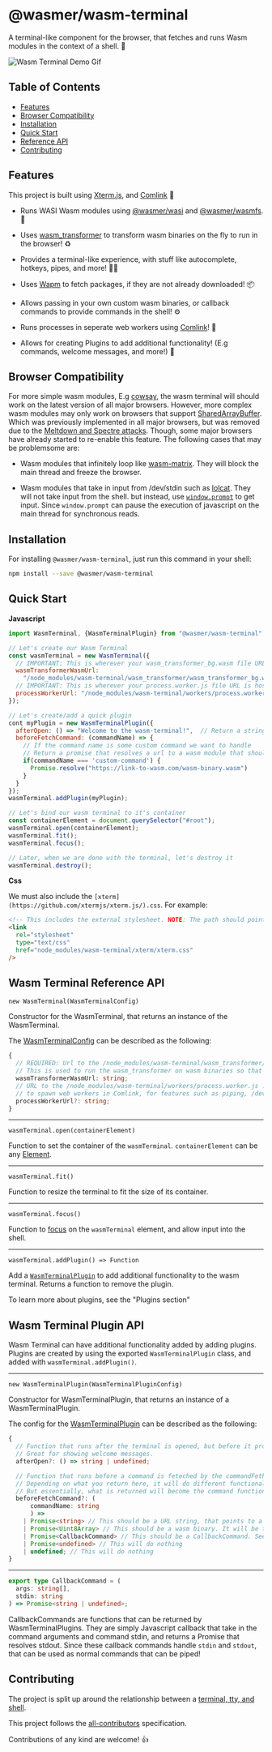 # @wasmer/wasm-terminal

A terminal-like component for the browser, that fetches and runs Wasm modules in the context of a shell. 🐚

![Wasm Terminal Demo Gif](./assets/wasm-terminal-demo.gif)

## Table of Contents

- [Features](#features)
- [Browser Compatibility](#browser-compatibility)
- [Installation](#installation)
- [Quick Start](#quick-start)
- [Reference API](#reference-api)
- [Contributing](#contributing)

## Features

This project is built using [Xterm.js](https://github.com/xtermjs/xterm.js/), and [Comlink](https://github.com/GoogleChromeLabs/comlink) 🙏

- Runs WASI Wasm modules using [@wasmer/wasi](../wasi) and [@wasmer/wasmfs](../wasmfs). 🏃

- Uses [wasm_transformer](../../crates/wasm_transformer) to transform wasm binaries on the fly to run in the browser! ♻️

- Provides a terminal-like experience, with stuff like autocomplete, hotkeys, pipes, and more! 👩‍💻

- Uses [Wapm](https://wapm.io/) to fetch packages, if they are not already downloaded! 📦

- Allows passing in your own custom wasm binaries, or callback commands to provide commands in the shell! ⚙️

- Runs processes in seperate web workers using [Comlink](https://github.com/GoogleChromeLabs/comlink)! 🔗

- Allows for creating Plugins to add additional functionality! (E.g commands, welcome messages, and more!) 🔌

## Browser Compatibility

For more simple wasm modules, E.g [cowsay](https://wapm.io/package/cowsay), the wasm terminal will should work on the latest version of all major browsers. However, more complex wasm modules may only work on browsers that support [SharedArrayBuffer](https://developer.mozilla.org/en-US/docs/Web/JavaScript/Reference/Global_Objects/SharedArrayBuffer). Which was previously implemented in all major browsers, but was removed due to the [Meltdown and Spectre attacks](https://developer.mozilla.org/en-US/docs/Web/JavaScript/Reference/Global_Objects/SharedArrayBuffer#Browser_compatibility). Though, some major browsers have already started to re-enable this feature. The following cases that may be problemsome are:

- Wasm modules that infinitely loop like [wasm-matrix](https://github.com/torch2424/wasm-matrix). They will block the main thread and freeze the browser.

- Wasm modules that take in input from /dev/stdin such as [lolcat](https://wapm.io/package/lolcat). They will not take input from the shell. but instead, use [`window.prompt`](https://developer.mozilla.org/en-US/docs/Web/API/Window/prompt) to get input. Since `window.prompt` can pause the execution of javascript on the main thread for synchronous reads.

## Installation

For installing `@wasmer/wasm-terminal`, just run this command in your shell:

```bash
npm install --save @wasmer/wasm-terminal
```

## Quick Start

**Javascript**

```javascript
import WasmTerminal, {WasmTerminalPlugin} from "@wasmer/wasm-terminal";

// Let's create our Wasm Terminal
const wasmTerminal = new WasmTerminal({
  // IMPORTANT: This is wherever your wasm_transformer_bg.wasm file URL is hosted
  wasmTransformerWasmUrl:
    "/node_modules/wasm-terminal/wasm_transformer/wasm_transformer_bg.wasm",
  // IMPORTANT: This is wherever your process.worker.js file URL is hosted
  processWorkerUrl: "/node_modules/wasm-terminal/workers/process.worker.js",
});

// Let's create/add a quick plugin
cont myPlugin = new WasmTerminalPlugin({
  afterOpen: () => "Welcome to the wasm-terminal!",  // Return a string to show text after opening.
  beforeFetchCommand: (commandName) => {
    // If the command name is some custom command we want to handle
    // Return a promise that resolves a url to a wasm module that should represent that command.
    if(commandName === 'custom-command') {
      Promise.resolve("https://link-to-wasm.com/wasm-binary.wasm")
    }
  }
});
wasmTerminal.addPlugin(myPlugin);

// Let's bind our wasm terminal to it's container
const containerElement = document.querySelector("#root");
wasmTerminal.open(containerElement);
wasmTerminal.fit();
wasmTerminal.focus();

// Later, when we are done with the terminal, let's destroy it
wasmTerminal.destroy();
```

**Css**

We must also include the `[xterm](https://github.com/xtermjs/xterm.js/).css`. For example:

```html
<!-- This includes the external stylesheet. NOTE: The path should point to wherever you are hosting the wasm-terminal output. -->
<link
  rel="stylesheet"
  type="text/css"
  href="node_modules/wasm-terminal/xterm/xterm.css"
/>
```

## Wasm Terminal Reference API

`new WasmTerminal(WasmTerminalConfig)`

Constructor for the WasmTerminal, that returns an instance of the WasmTerminal.

The [WasmTerminalConfig](./lib/wasm-terminal-config.ts) can be described as the following:

```typescript
{
  // REQUIRED: Url to the /node_modules/wasm-terminal/wasm_transformer/wasm_transformer_bg.wasm.
  // This is used to run the wasm_transformer on wasm binaries so that they can be used in JS Runtimes
  wasmTransformerWasmUrl: string;
  // URL to the /node_modules/wasm-terminal/workers/process.worker.js . This is used by the shell to
  // to spawn web workers in Comlink, for features such as piping, /dev/stdin reading, and general performance enhancements.
  processWorkerUrl?: string;
}
```

---

`wasmTerminal.open(containerElement)`

Function to set the container of the `wasmTerminal`. `containerElement` can be any [Element](https://developer.mozilla.org/en-US/docs/Web/API/Element).

---

`wasmTerminal.fit()`

Function to resize the terminal to fit the size of its container.

---

`wasmTerminal.focus()`

Function to [focus](https://developer.mozilla.org/en-US/docs/Web/API/HTMLElement/focus) on the `wasmTerminal` element, and allow input into the shell.

---

`wasmTerminal.addPlugin() => Function`

Add a [`WasmTerminalPlugin`](./lib/wasm-terminal-plugin.ts) to add additional functionality to the wasm terminal. Returns a function to remove the plugin.

To learn more about plugins, see the "Plugins section"

## Wasm Terminal Plugin API

Wasm Terminal can have additional functionality added by adding plugins. Plugins are created by using the exported `WasmTerminalPlugin` class, and added with `wasmTerminal.addPlugin()`.

---

`new WasmTerminalPlugin(WasmTerminalPluginConfig)`

Constructor for WasmTerminalPlugin, that returns an instance of a WasmTerminalPlugin.

The config for the [WasmTerminalPlugin](./lib/wasm-terminal-plugin.ts) can be described as the following:

```typescript
{
  // Function that runs after the terminal is opened, but before it prompts.
  // Great for showing welcome messages.
  afterOpen?: () => string | undefined;

  // Function that runs before a command is feteched by the commandFether.
  // Depending on what you return here, it will do different functionality,
  // But essentially, what is returned will become the command functionality
  beforeFetchCommand?: (
      commandName: string
      ) =>
    | Promise<string> // This should be a URL string, that points to a wasm file. It will be fetched, transformed, and compiled
    | Promise<Uint8Array> // This should be a wasm binary. It will be transformed and compiled.
    | Promise<CallbackCommand> // This should be a CallbackCommand. See the CallbackCommand section for more
    | Promise<undefined> // This will do nothing
    | undefined; // This will do nothing
}
```

---

```typescript
export type CallbackCommand = (
  args: string[],
  stdin: string
) => Promise<string | undefined>;
```

CallbackCommands are functions that can be returned by WasmTerminalPlugins. They are simply Javascript callback that take in the command arguments and command stdin, and returns a Promise that resolves stdout. Since these callback commands handle `stdin` and `stdout`, that can be used as normal commands that can be piped!

## Contributing

The project is split up around the relationship between a [terminal, tty, and shell](https://unix.stackexchange.com/questions/4126/what-is-the-exact-difference-between-a-terminal-a-shell-a-tty-and-a-con).

This project follows the [all-contributors](https://github.com/kentcdodds/all-contributors) specification.

Contributions of any kind are welcome! 👍
